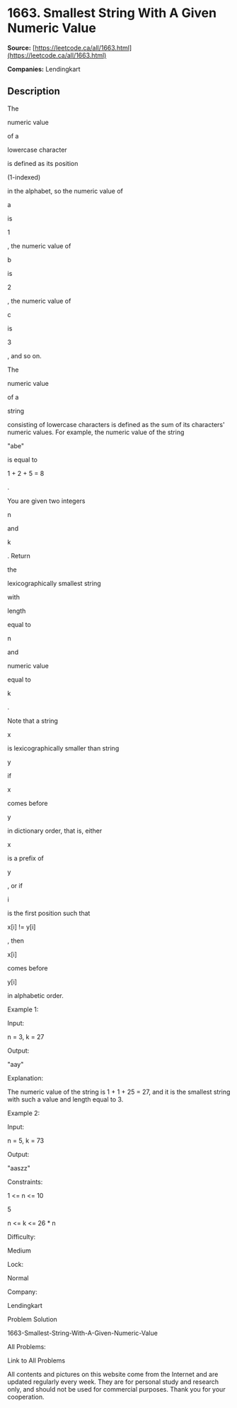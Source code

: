 # 1663. Smallest String With A Given Numeric Value

**Source:** [https://leetcode.ca/all/1663.html](https://leetcode.ca/all/1663.html)

**Companies:** Lendingkart

## Description

The

numeric value

of a

lowercase character

is
            defined as its position

(1-indexed)

in the alphabet, so the numeric value
            of

a

is

1

, the numeric value of

b

is

2

, the numeric value of

c

is

3

, and so on.

The

numeric value

of a

string

consisting of
                lowercase characters is defined as the sum of its characters' numeric values. For
                example, the numeric value of the string

"abe"

is equal to

1 + 2
                    + 5 = 8

.

You are given two integers

n

and

k

. Return

the

lexicographically
                smallest string

with

length

equal to

n

and

numeric value

equal to

k

.

Note that a string

x

is lexicographically smaller than string

y

if

x

comes before

y

in dictionary order,
                that is, either

x

is a prefix of

y

, or if

i

is the first position such that

x[i] != y[i]

, then

x[i]

comes before

y[i]

in alphabetic order.

Example 1:

Input:

n = 3, k = 27

Output:

"aay"

Explanation:

The numeric value of the string is 1 + 1 + 25 = 27, and it is the smallest string with such a value and length equal to 3.

Example 2:

Input:

n = 5, k = 73

Output:

"aaszz"

Constraints:

1 <= n <= 10

5

n <= k <= 26 * n

Difficulty:

Medium

Lock:

Normal

Company:

Lendingkart

Problem Solution

1663-Smallest-String-With-A-Given-Numeric-Value

All Problems:

Link to All Problems

All contents and pictures on this website come from the Internet and are updated regularly every week. They are for personal study and research only, and should not be used for commercial purposes. Thank you for your cooperation.

